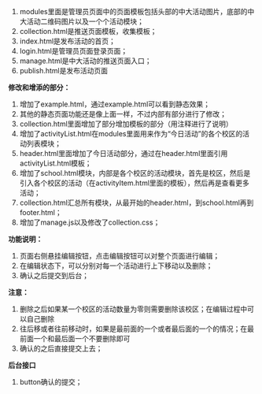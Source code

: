 1. modules里面是管理员页面中的页面模板包括头部的中大活动图片，底部的中大活动二维码图片以及一个个活动模块；
2. collection.html是推送页面模板，收集模板；
3. index.html是发布活动的首页；
4. login.html是管理员页面登录页面；
5. manage.html是中大活动的推送页面入口；
6. publish.html是发布活动页面

**修改和增添的部分：**

1. 增加了example.html，通过example.html可以看到静态效果；
2. 其他的静态页面功能还是像上面一样，不过内部有部分进行了修改；
3. collection.html里面增加了部分增加模板的部分（用注释进行了说明）
4. 增加了activityList.html在modules里面用来作为“今日活动”的各个校区的活动列表模块；
5. header.html里面增加了今日活动部分，通过在header.html里面引用activityList.html模板；
6. 增加了school.html模块，内部是各个校区的活动模块，首先是校区，然后是引入各个校区的活动（在activityItem.html里面的模板），然后再是查看更多活动；
7. collection.html汇总所有模块，从最开始的header.html，到school.html再到footer.html；
8. 增加了manage.js以及修改了collection.css；

**功能说明：**

1. 页面右侧悬挂编辑按钮，点击编辑按钮可以对整个页面进行编辑；
2. 在编辑状态下，可以分别对每一个活动进行上下移动以及删除；
3. 确认之后提交到后台；

**注意：**

1.  删除之后如果某一个校区的活动数量为零则需要删除该校区；在编辑过程中可以自己删除
2.  往后移或者往前移动时，如果是最前面的一个或者最后面的一个的情况；在最前面一个和最后面一个不要删除即可
3.  确认的之后直接提交上去；

**后台接口**
1. button确认的提交；